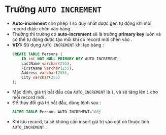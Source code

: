 # Trường `AUTO INCREMENT`
- **Auto-increment** cho phép 1 số duy nhất được gen tự động khi mỗi record được chèn vào bảng .
- Thường thì trường có **auto-increment** sẽ là trường **primary key** luôn và có thể tự động được tạo mỗi khi có record mới chèn vào .
- **VD1:** Sử dụng `AUTO INCREMENT` khi tạo bảng :
    ```sql
    CREATE TABLE Persons (
        ID int NOT NULL PRIMARY KEY AUTO_INCREMENT,
        LastName varchar(255),
        FirstName varchar(255),
        Address varchar(255),
        City varchar(255)
    );
    ```
- Mặc định, giá trị bắt đầu của `AUTO_INCREMENT` là `1`, và sẽ tăng lên `1` cho mỗi record mới .
- Để thay đổi giá trị bắt đầu, dùng lệnh sau :
    ```sql
    ALTER TABLE Persons AUTO_INCREMENT=100;
- Khi lưu record, ta sẽ không cần insert giá trị vào cột có thuộc tính `AUTO_INCREMENT` .